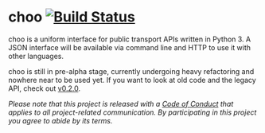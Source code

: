 # choo [![Build Status](https://travis-ci.org/codingcatgirl/choo.svg)](https://travis-ci.org/codingcatgirl/choo)

choo is a uniform interface for public transport APIs written in Python 3. A JSON interface will be available via command line and HTTP to use it with other languages.

choo is still in pre-alpha stage, currently undergoing heavy refactoring and nowhere near to be used yet. If you want to look at old code and the legacy API, check out [v0.2.0](https://github.com/codingcatgirl/choo/tree/0.2.0).

*Please note that this project is released with a [Code of Conduct](CODE_OF_CONDUCT.md) that applies to all project-related communication. By participating in this project you agree to abide by its terms.*
